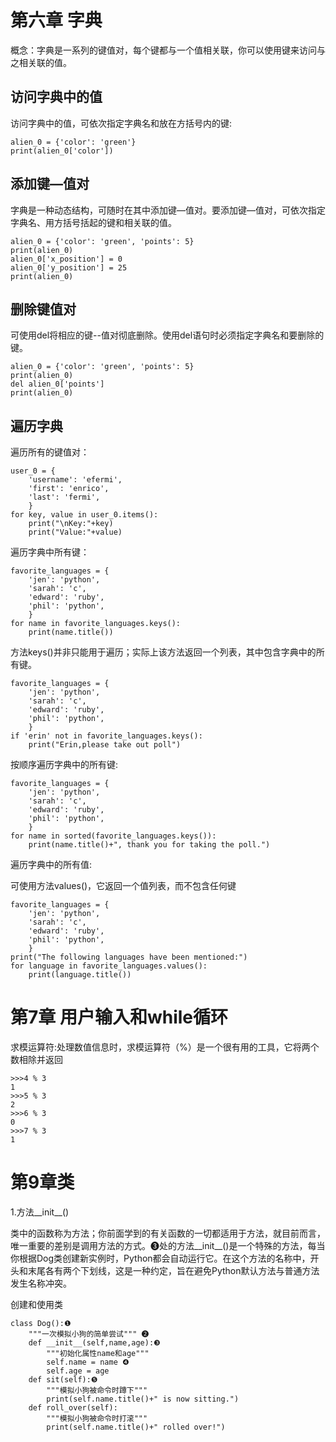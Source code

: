 # 第六章 字典

概念：字典是一系列的键值对，每个键都与一个值相关联，你可以使用键来访问与之相关联的值。

## 访问字典中的值

访问字典中的值，可依次指定字典名和放在方括号内的键:

```
alien_0 = {'color': 'green'} 
print(alien_0['color'])
```

## 添加键—值对

字典是一种动态结构，可随时在其中添加键—值对。要添加键—值对，可依次指定字典名、用方括号括起的键和相关联的值。

```
alien_0 = {'color': 'green', 'points': 5}
print(alien_0)
alien_0['x_position'] = 0 
alien_0['y_position'] = 25 
print(alien_0)
```

## 删除键值对

可使用del将相应的键--值对彻底删除。使用del语句时必须指定字典名和要删除的键。

```
alien_0 = {'color': 'green', 'points': 5}
print(alien_0)
del alien_0['points'] 
print(alien_0)
```

## 遍历字典

遍历所有的键值对：

```
user_0 = {
    'username': 'efermi',
    'first': 'enrico',
    'last': 'fermi',
    }
for key, value in user_0.items():
	print("\nKey:"+key)
	print("Value:"+value)
```

遍历字典中所有键：

```
favorite_languages = {
    'jen': 'python',
    'sarah': 'c',
    'edward': 'ruby',
    'phil': 'python',
    }
for name in favorite_languages.keys():
	print(name.title())
```



方法keys()并非只能用于遍历；实际上该方法返回一个列表，其中包含字典中的所有键。

```
favorite_languages = {
    'jen': 'python',
    'sarah': 'c',
    'edward': 'ruby',
    'phil': 'python',
    }
if 'erin' not in favorite_languages.keys():
	print("Erin,please take out poll")
```

按顺序遍历字典中的所有键:

```
favorite_languages = {
    'jen': 'python',
    'sarah': 'c',
    'edward': 'ruby',
    'phil': 'python',
    }
for name in sorted(favorite_languages.keys()):
    print(name.title()+", thank you for taking the poll.")
```

遍历字典中的所有值:

可使用方法values()，它返回一个值列表，而不包含任何键

```
favorite_languages = {
    'jen': 'python',
    'sarah': 'c',
    'edward': 'ruby',
    'phil': 'python',
    }
print("The following languages have been mentioned:")
for language in favorite_languages.values():
    print(language.title())
```

# 第7章 用户输入和while循环

求模运算符:处理数值信息时，求模运算符（%）是一个很有用的工具，它将两个数相除并返回

```
>>>4 % 3
1
>>>5 % 3
2
>>>6 % 3
0
>>>7 % 3
1
```

# 第9章类

1.方法__init__()

类中的函数称为方法；你前面学到的有关函数的一切都适用于方法，就目前而言，唯一重要的差别是调用方法的方式。❸处的方法__init__()是一个特殊的方法，每当你根据Dog类创建新实例时，Python都会自动运行它。在这个方法的名称中，开头和末尾各有两个下划线，这是一种约定，旨在避免Python默认方法与普通方法发生名称冲突。

创建和使用类

```
class Dog():❶
    """一次模拟小狗的简单尝试""" ❷
    def __init__(self,name,age):❸
        """初始化属性name和age"""
        self.name = name ❹
        self.age = age
    def sit(self):❺
        """模拟小狗被命令时蹲下"""
        print(self.name.title()+" is now sitting.")
    def roll_over(self):
        """模拟小狗被命令时打滚"""
        print(self.name.title()+" rolled over!")
```

